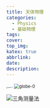 ```yaml
---
title: 天体物理
categories:
  - Physics
  - 基础物理
tags:
cover: 
top_img: 
katex: true
abbrlink: 
date: 
description: 
---
```




<img src="https://warehouse-1310574346.cos.ap-shanghai.myqcloud.com/images/physics/earth-0.svg" alt="earth-0" style="zoom:25%;" />



<img src="https://warehouse-1310574346.cos.ap-shanghai.myqcloud.com/images/physics/globe-0.svg" alt="globe-0" style="zoom:80%;" />



![三角测量法](https://warehouse-1310574346.cos.ap-shanghai.myqcloud.com/images/physics/parallax-angle.svg)
